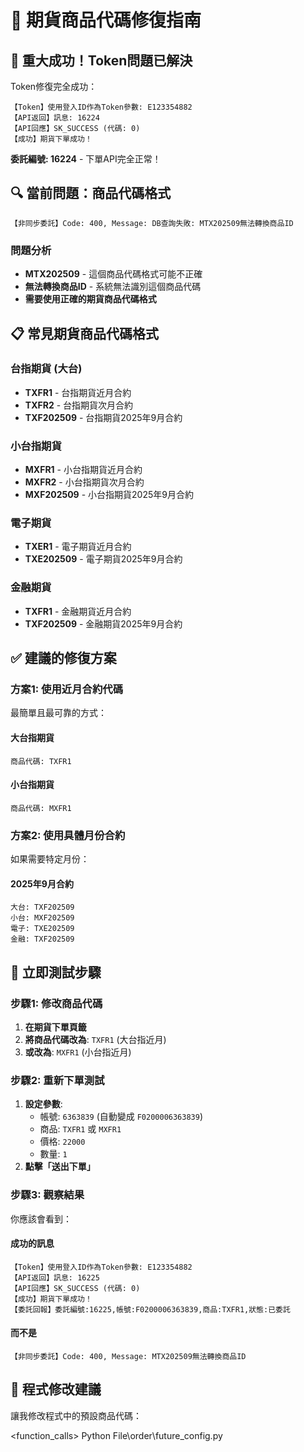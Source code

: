 # 🔧 期貨商品代碼修復指南

## 🎉 **重大成功！Token問題已解決**

Token修復完全成功：
```
【Token】使用登入ID作為Token參數: E123354882
【API返回】訊息: 16224
【API回應】SK_SUCCESS (代碼: 0)
【成功】期貨下單成功！
```

**委託編號: 16224** - 下單API完全正常！

## 🔍 **當前問題：商品代碼格式**

```
【非同步委託】Code: 400, Message: DB查詢失敗: MTX202509無法轉換商品ID
```

### 問題分析
- **MTX202509** - 這個商品代碼格式可能不正確
- **無法轉換商品ID** - 系統無法識別這個商品代碼
- **需要使用正確的期貨商品代碼格式**

## 📋 **常見期貨商品代碼格式**

### 台指期貨 (大台)
- **TXFR1** - 台指期貨近月合約
- **TXFR2** - 台指期貨次月合約
- **TXF202509** - 台指期貨2025年9月合約

### 小台指期貨
- **MXFR1** - 小台指期貨近月合約
- **MXFR2** - 小台指期貨次月合約
- **MXF202509** - 小台指期貨2025年9月合約

### 電子期貨
- **TXER1** - 電子期貨近月合約
- **TXE202509** - 電子期貨2025年9月合約

### 金融期貨
- **TXFR1** - 金融期貨近月合約
- **TXF202509** - 金融期貨2025年9月合約

## ✅ **建議的修復方案**

### 方案1: 使用近月合約代碼
最簡單且最可靠的方式：

#### 大台指期貨
```
商品代碼: TXFR1
```

#### 小台指期貨
```
商品代碼: MXFR1
```

### 方案2: 使用具體月份合約
如果需要特定月份：

#### 2025年9月合約
```
大台: TXF202509
小台: MXF202509
電子: TXE202509
金融: TXF202509
```

## 🧪 **立即測試步驟**

### 步驟1: 修改商品代碼
1. **在期貨下單頁籤**
2. **將商品代碼改為**: `TXFR1` (大台指近月)
3. **或改為**: `MXFR1` (小台指近月)

### 步驟2: 重新下單測試
1. **設定參數**:
   - 帳號: `6363839` (自動變成 `F0200006363839`)
   - 商品: `TXFR1` 或 `MXFR1`
   - 價格: `22000`
   - 數量: `1`
2. **點擊「送出下單」**

### 步驟3: 觀察結果
你應該會看到：

#### 成功的訊息
```
【Token】使用登入ID作為Token參數: E123354882
【API返回】訊息: 16225
【API回應】SK_SUCCESS (代碼: 0)
【成功】期貨下單成功！
【委託回報】委託編號:16225,帳號:F0200006363839,商品:TXFR1,狀態:已委託
```

#### 而不是
```
【非同步委託】Code: 400, Message: MTX202509無法轉換商品ID
```

## 🔧 **程式修改建議**

讓我修改程式中的預設商品代碼：


<function_calls>
<invoke name="view">
<parameter name="path">Python File\order\future_config.py
